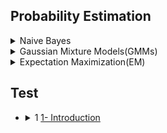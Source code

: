 ## Probability Estimation
<details>
 <summary>Naive Bayes</summary>
</details>

<details>
 <summary>Gaussian Mixture Models(GMMs)
</summary>
 - Latent variables
</details>

<details>
<summary>Expectation Maximization(EM)
</summary>
</details>



## Test
  * <details><summary>1 <a href="#"> 1- Introduction</a></summary><ul>
     <li><details><summary> 1.1 <a href=""> Second Level 1 </a> </summary> <ul> 
           <li>1.1.1 <a href=""> Third 1a </a> </li>
           <li>1.1.2 <a href=""> Third 2a</a> </li>
           <li>1.1.3 <a href=""> Third 3a</a> </li>
     </ul></details></li> <!-- End 1 -->
     <li><details><summary> 1.2 <a href=""> Second Level 2 </a> </summary> <ul> 
           <li>1.2.1 <a href=""> Third 1b</a> </li>
           <li>1.2.2 <a href=""> Third 2b</a> </li>
           <li>1.2.3 <a href=""> Third 3b</a> </li>
     </ul></details></li> <!-- End  2-->
     <li>1.5 <a href=""> Alone 1</a> </li>
     <li>1.6 <a href=""> Alone 2</a> </li>
   </ul> <!-- End -->
  </details>
